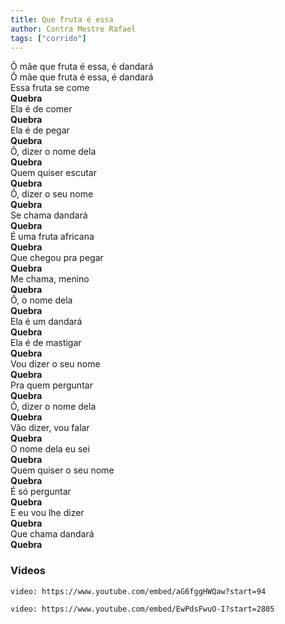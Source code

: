 ```yaml
---
title: Que fruta é essa
author: Contra Mestre Rafael
tags: ["corrido"]
---
```


Ô mãe que fruta é essa, é dandará  
Ô mãe que fruta é essa, é dandará  
Essa fruta se come  
**Quebra**  
Ela é de comer  
**Quebra**  
Ela é de pegar  
**Quebra**  
Ô, dizer o nome dela  
**Quebra**  
Quem quiser escutar  
**Quebra**  
Ô, dizer o seu nome  
**Quebra**  
Se chama dandará  
**Quebra**  
É uma fruta africana  
**Quebra**  
Que chegou pra pegar  
**Quebra**  
Me chama, menino  
**Quebra**  
Ô, o nome dela  
**Quebra**  
Ela é um dandará  
**Quebra**  
Ela é de mastigar  
**Quebra**  
Vou dizer o seu nome  
**Quebra**  
Pra quem perguntar  
**Quebra**  
Ô, dizer o nome dela  
**Quebra**  
Vão dizer, vou falar  
**Quebra**  
O nome dela eu sei  
**Quebra**  
Quem quiser o seu nome  
**Quebra**  
É só perguntar  
**Quebra**  
E eu vou lhe dizer  
**Quebra**  
Que chama dandará  
**Quebra**

### Videos

`video: https://www.youtube.com/embed/aG6fggHWQaw?start=94`

`video: https://www.youtube.com/embed/EwPdsFwuO-I?start=2805`
